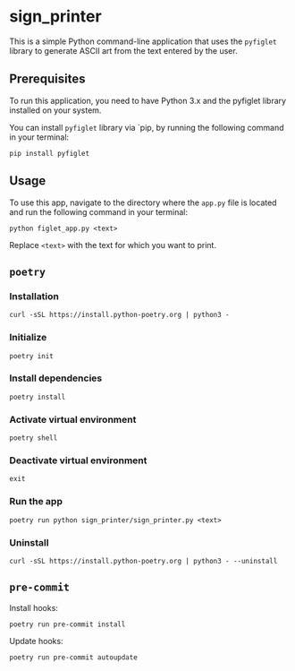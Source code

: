 # sign_printer

This is a simple Python command-line application that uses the `pyfiglet` library to generate ASCII art from the text entered by the user.

## Prerequisites
To run this application, you need to have Python 3.x and the pyfiglet library installed on your system.

You can install `pyfiglet` library via `pip, by running the following command in your terminal:

```
pip install pyfiglet
```

## Usage
To use this app, navigate to the directory where the `app.py` file is located and run the following command in your terminal:

```
python figlet_app.py <text>
```
Replace `<text>` with the text for which you want to print.

## `poetry`

### Installation
```
curl -sSL https://install.python-poetry.org | python3 -
```

### Initialize
```
poetry init
```

### Install dependencies
```
poetry install
```

### Activate virtual environment
```
poetry shell
```

### Deactivate virtual environment
```
exit
```

### Run the app
```
poetry run python sign_printer/sign_printer.py <text>
```

### Uninstall
```
curl -sSL https://install.python-poetry.org | python3 - --uninstall
```

## `pre-commit`

Install hooks:
```
poetry run pre-commit install
```

Update hooks:
```
poetry run pre-commit autoupdate
```
